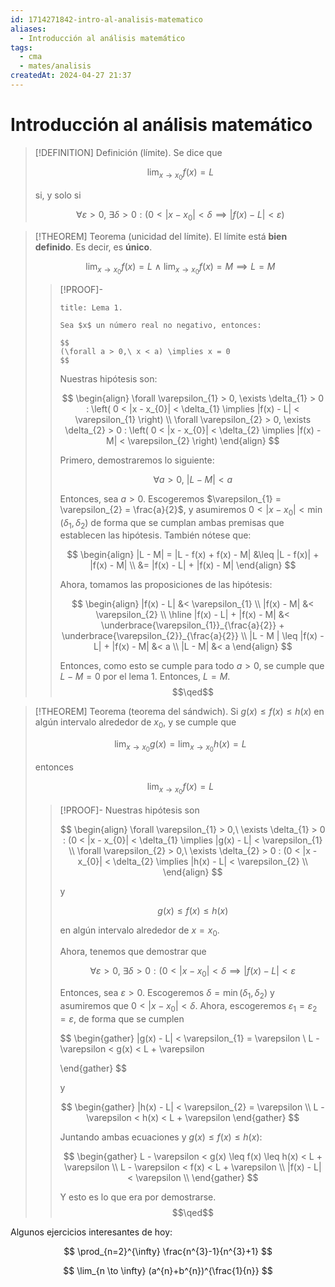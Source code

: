 ```yaml
---
id: 1714271842-intro-al-analisis-matematico
aliases:
  - Introducción al análisis matemático
tags:
  - cma
  - mates/analisis
createdAt: 2024-04-27 21:37
---
```


# Introducción al análisis matemático

> [!DEFINITION] Definición (límite).
> Se dice que
> 
> $$
> \lim_{x \to x_{0}} f(x) = L
> $$
> 
> si, y solo si
> 
> $$
> \forall \varepsilon > 0, \ \exists \delta > 0 : \left(0 < |x - x_{0}| < \delta \implies \left| f(x) - L \right| < \varepsilon\right)
> $$

> [!THEOREM] Teorema (unicidad del límite).
> El límite está **bien definido**. Es decir, es **único**.
> 
> $$
> \lim_{x \to x_{0}} f(x) = L\ \land\ \lim_{x \to x_{0}} f(x) = M \implies L = M
> $$
> 
> > [!PROOF]-
> > ```ad-proposition
> > title: Lema 1.
> > 
> > Sea $x$ un número real no negativo, entonces:
> > 
> > $$
> > (\forall a > 0,\ x < a) \implies x = 0
> > $$
> > 
> > ```
> > 
> > Nuestras hipótesis son:
> > 
> > $$
> > \begin{align}
> > \forall \varepsilon_{1} > 0, \exists \delta_{1} > 0 : \left( 0 < |x - x_{0}| < \delta_{1} \implies |f(x) - L| < \varepsilon_{1} \right) \\
> > \forall \varepsilon_{2} > 0, \exists \delta_{2} > 0 : \left( 0 < |x - x_{0}| < \delta_{2} \implies |f(x) - M| < \varepsilon_{2} \right)
> > \end{align}
> > $$
> > 
> > Primero, demostraremos lo siguiente:
> > 
> > $$
> > \forall a > 0,\ |L - M| < a
> > $$
> > 
> > Entonces, sea $a > 0$. Escogeremos $\varepsilon_{1} = \varepsilon_{2} = \frac{a}{2}$, y asumiremos $0 < |x - x_{0}| < \min(\delta_{1}, \delta_{2})$ de forma que se cumplan ambas premisas que establecen las hipótesis. También nótese que:
> > 
> > $$
> > \begin{align}
> > |L - M| = |L - f(x) + f(x) - M| &\leq |L - f(x)| + |f(x) - M| \\
> > &= |f(x) - L| + |f(x) - M|
> > \end{align}
> > $$
> > 
> > Ahora, tomamos las proposiciones de las hipótesis:
> > 
> > $$
> > \begin{align}
> > |f(x) - L| &< \varepsilon_{1} \\
> > |f(x) - M| &< \varepsilon_{2} \\
> > \hline
> > |f(x) - L| + |f(x) - M| &< \underbrace{\varepsilon_{1}}_{\frac{a}{2}} + \underbrace{\varepsilon_{2}}_{\frac{a}{2}} \\
> > |L - M | \leq |f(x) - L| + |f(x) - M| &< a \\
> > |L - M| &< a
> > \end{align}
> > $$
> > 
> > Entonces, como esto se cumple para todo $a > 0$, se cumple que $L - M = 0$ por el lema 1. Entonces, $L = M$.
> > $$\qed$$

> [!THEOREM] Teorema (teorema del sándwich).
> Si $g(x) \leq f(x) \leq h(x)$ en algún intervalo alrededor de $x_{0}$, y se cumple que
> 
> $$
> \lim_{x \to x_{0}} g(x) = \lim_{x \to x_{0}} h(x) = L
> $$
> 
> entonces
> 
> $$
> \lim_{x \to x_{0}} f(x) = L
> $$
> 
> > [!PROOF]-
> > Nuestras hipótesis son
> > 
> > $$
> > \begin{align}
> > \forall \varepsilon_{1} > 0,\ \exists \delta_{1} > 0 : (0 < |x - x_{0}| < \delta_{1} \implies |g(x) - L| < \varepsilon_{1} \\
> > \forall \varepsilon_{2} > 0,\ \exists \delta_{2} > 0 : (0 < |x - x_{0}| < \delta_{2} \implies |h(x) - L| < \varepsilon_{2} \\
> > \end{align}
> > $$
> > 
> > y
> > 
> > $$
> > g(x) \leq f(x) \leq h(x)
> > $$
> > 
> > en algún intervalo alrededor de $x = x_{0}$.
> > 
> > Ahora, tenemos que demostrar que
> > 
> > $$
> > \forall \varepsilon > 0,\ \exists \delta > 0 : (0 < |x - x_{0}| < \delta \implies |f(x) - L| < \varepsilon
> > $$
> > 
> > Entonces, sea $\varepsilon > 0$. Escogeremos $\delta = \min(\delta_{1}, \delta_{2})$ y asumiremos que $0 < |x - x_{0}| < \delta$. Ahora, escogeremos $\varepsilon_{1} = \varepsilon_{2} = \varepsilon$, de forma que se cumplen
> > 
> > $$
> > \begin{gather}
> > |g(x) - L| < \varepsilon_{1} = \varepsilon \\
> > L - \varepsilon < g(x) < L + \varepsilon
> > 
> > \end{gather}
> > $$
> > 
> > y
> > 
> > $$
> > \begin{gather}
> > |h(x) - L| < \varepsilon_{2} = \varepsilon \\
> > L - \varepsilon < h(x) < L + \varepsilon
> > \end{gather}
> > $$
> > 
> > Juntando ambas ecuaciones y $g(x) \leq f(x) \leq h(x)$:
> > 
> > $$
> > \begin{gather}
> > L - \varepsilon < g(x) \leq f(x) \leq h(x) < L + \varepsilon \\
> > L - \varepsilon < f(x) < L + \varepsilon \\
> > |f(x) - L| < \varepsilon \\
> > \end{gather}
> > $$
> > 
> > Y esto es lo que era por demostrarse.
> > $$\qed$$

Algunos ejercicios interesantes de hoy:

$$
\prod_{n=2}^{\infty} \frac{n^{3}-1}{n^{3}+1}
$$

$$
\lim_{n \to \infty} (a^{n}+b^{n})^{\frac{1}{n}}
$$
